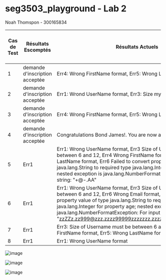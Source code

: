# seg3503_playground - Lab 2

Noah Thomspon - 300165834

Cas de Test | Résultats Escomptés | Résultats Actuels | Verdict (Succès, Échec, Non-concluant) 
--- | --- | --- | --- 
1 | demande d'inscription acceptée | Err4: Wrong FirstName format, Err5: Wrong LastName format | Échec
2 | demande d'inscription acceptée | Err1: Wrond UserName format, Err3: Size myst be between 6 and 12 | Échec
3 | demande d'inscription acceptée | Err4: Wrong FirstName format, Err5: Wrong LastName format | Échec
4 | demande d'inscription acceptée | Congratulations Bond James!. You are now a member of our site.. | Succès
5 | Err1 | Err1: Wrong UserName format, Err3 Size of UserName must be between 6 and 12, Err4 Wrong FirstName format, Err5 Wrong LastName format, Err6 Failed to convert property value of type java.lang.String to required type java.lang.Integer for property age; nested exception is java.lang.NumberFormatException: For input string: "+@-.AA" | Échec
6 | Err1 | Err1: Wrong UserName format, Err3 Size of UserName must be between 6 and 12, Err6 Wrong Email format, Err6 Failed to convert property value of type java.lang.String to required type java.lang.Integer for property age; nested exception is java.lang.NumberFormatException: For input string: "zzZZz.zz999@zzz.zzzz99999zzzzzzz.zzzzzzz9999zzzzz.zzzzzz" | Échec
7 | Err1 | Err3: Size of Username must be between 6 and 12, Err4: Wrong FirstName format, Err5: Wrong LastName format | Échec
8 | Err1 | Err1: Wrong UserName format | Succès

![image](https://user-images.githubusercontent.com/71086250/172060843-f9dae1ce-52e2-4d15-aa82-5b1c4804d4ce.png)

![image](https://user-images.githubusercontent.com/71086250/172060886-c5292e88-45b8-48e9-b0ca-abbdf332e7f2.png)

![image](https://user-images.githubusercontent.com/71086250/172060923-cebab44e-2a17-4d55-87f5-4cd1d06b506d.png)
